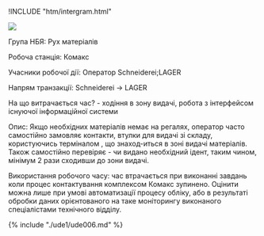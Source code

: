 !INCLUDE "htm/intergram.html"

![](https://chart.googleapis.com/chart?chs=180x180&amp;cht=qr&amp;chl=https://pp.vokov.tk/nbya-nomer-6.html)


Група НБЯ: Рух матеріалів

Робоча станція: Комакс

Учасники робочої дії: Оператор Schneiderei;LAGER

Напрям транзакції: Schneiderei -> LAGER

На що витрачається час? - ходіння в зону видачі, робота з інтерфейсом існуючої інформаційної системи

Опис:
Якщо необхідних матеріалів немає на регалях, оператор часто самостійно замовляє контакти, втулки для видачі зі складу, користуючись терміналом , що знаход-иться в зоні видачі матеріалів. Також самостійно перевіряє - чи видано необхідний ідент, таким чином, мінімум 2 рази сходивши до зони видачі.

Використання робочого часу: час втрачається при виконанні завдань коли процес контактування комплексом Комакс зупинено. Оцінити можна лише при умові автоматизації процесу обліку, або в результаті обробки даних орієнтованого на таке моніторингу виконаного спеціалістами технічного відділу.



{% include "./ude1/ude006.md" %}